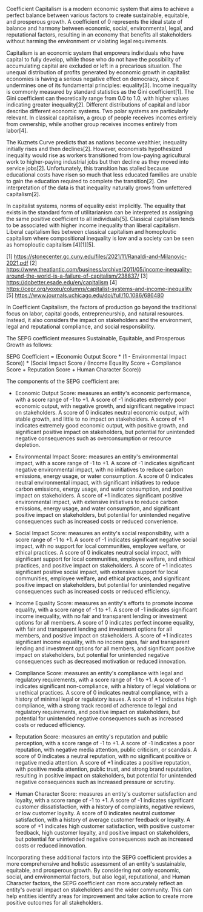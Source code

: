 
Coefficient Capitalism is a modern economic system that aims to achieve a perfect balance between various factors to create sustainable, equitable, and prosperous growth. A coefficient of 0 represents the ideal state of balance and harmony between economic, social, environmental, legal, and reputational factors, resulting in an economy that benefits all stakeholders without harming the environment or violating legal requirements.

Capitalism is an economic system that empowers individuals who have capital to fully develop, while those who do not have the possibility of accumulating capital are excluded or left in a precarious situation. The unequal distribution of profits generated by economic growth in capitalist economies is having a serious negative effect on democracy, since it undermines one of its fundamental principles: equality[3]. Income inequality is commonly measured by standard statistics as the Gini coefficient[1]. The Gini coefficient can theoretically range from 0.0 to 1.0, with higher values indicating greater inequality[2]. Different distributions of capital and labor describe different economic systems. Two polar systems are particularly relevant. In classical capitalism, a group of people receives incomes entirely from ownership, while another group receives incomes entirely from labor[4].

The Kuznets Curve predicts that as nations become wealthier, inequality initially rises and then declines[2]. However, economists hypothesized inequality would rise as workers transitioned from low-paying agricultural work to higher-paying industrial jobs but then decline as they moved into service jobs[2]. Unfortunately, this transition has stalled because educational costs have risen so much that less educated families are unable to gain the education required to complete the transition[2]. One interpretation of the data is that inequality naturally grows from unfettered capitalism[2].

In capitalist systems, norms of equality exist implicitly. The equality that exists in the standard form of utilitarianism can be interpreted as assigning the same positive coefficient to all individuals[5]. Classical capitalism tends to be associated with higher income inequality than liberal capitalism. Liberal capitalism lies between classical capitalism and homoploutic capitalism where compositional inequality is low and a society can be seen as homoploutic capitalism [4][1][5].

[1] https://stonecenter.gc.cuny.edu/files/2021/11/Ranaldi-and-Milanovic-2021.pdf
[2] https://www.theatlantic.com/business/archive/2011/05/income-inequality-around-the-world-is-a-failure-of-capitalism/238837/
[3] https://dobetter.esade.edu/en/capitalism
[4] https://cepr.org/voxeu/columns/capitalist-systems-and-income-inequality
[5] https://www.journals.uchicago.edu/doi/full/10.1086/686480

In Coefficient Capitalism, the factors of production go beyond the traditional focus on labor, capital goods, entrepreneurship, and natural resources. Instead, it also considers the impact on stakeholders and the environment, legal and reputational compliance, and social responsibility.

The SEPG coefficient measures Sustainable, Equitable, and Prosperous Growth as follows:

SEPG Coefficient = (Economic Output Score * (1 - Environmental Impact Score)) * (Social Impact Score / (Income Equality Score + Compliance Score + Reputation Score + Human Character Score))

The components of the SEPG coefficient are:

-   Economic Output Score: measures an entity's economic performance, with a score range of -1 to +1. A score of -1 indicates extremely poor economic output, with negative growth, and significant negative impact on stakeholders. A score of 0 indicates neutral economic output, with stable growth, and little to no impact on stakeholders. A score of +1 indicates extremely good economic output, with positive growth, and significant positive impact on stakeholders, but potential for unintended negative consequences such as overconsumption or resource depletion.
    
-   Environmental Impact Score: measures an entity's environmental impact, with a score range of -1 to +1. A score of -1 indicates significant negative environmental impact, with no initiatives to reduce carbon emissions, energy usage, or water consumption. A score of 0 indicates neutral environmental impact, with significant initiatives to reduce carbon emissions, energy usage, and water consumption, and positive impact on stakeholders. A score of +1 indicates significant positive environmental impact, with extensive initiatives to reduce carbon emissions, energy usage, and water consumption, and significant positive impact on stakeholders, but potential for unintended negative consequences such as increased costs or reduced convenience.
    
-   Social Impact Score: measures an entity's social responsibility, with a score range of -1 to +1. A score of -1 indicates significant negative social impact, with no support for local communities, employee welfare, or ethical practices. A score of 0 indicates neutral social impact, with significant support for local communities, employee welfare, and ethical practices, and positive impact on stakeholders. A score of +1 indicates significant positive social impact, with extensive support for local communities, employee welfare, and ethical practices, and significant positive impact on stakeholders, but potential for unintended negative consequences such as increased costs or reduced efficiency.
    
-   Income Equality Score: measures an entity's efforts to promote income equality, with a score range of -1 to +1. A score of -1 indicates significant income inequality, with no fair and transparent lending or investment options for all members. A score of 0 indicates perfect income equality, with fair and transparent lending and investment options for all members, and positive impact on stakeholders. A score of +1 indicates significant income equality, with no income gaps, fair and transparent lending and investment options for all members, and significant positive impact on stakeholders, but potential for unintended negative consequences such as decreased motivation or reduced innovation.
    
-   Compliance Score: measures an entity's compliance with legal and regulatory requirements, with a score range of -1 to +1. A score of -1 indicates significant non-compliance, with a history of legal violations or unethical practices. A score of 0 indicates neutral compliance, with a history of minimal legal or regulatory issues. A score of +1 indicates high compliance, with a strong track record of adherence to legal and regulatory requirements, and positive impact on stakeholders, but potential for unintended negative consequences such as increased costs or reduced efficiency.

-   Reputation Score: measures an entity's reputation and public perception, with a score range of -1 to +1. A score of -1 indicates a poor reputation, with negative media attention, public criticism, or scandals. A score of 0 indicates a neutral reputation, with no significant positive or negative media attention. A score of +1 indicates a positive reputation, with positive media attention, public trust, and strong brand reputation, resulting in positive impact on stakeholders, but potential for unintended negative consequences such as increased pressure or scrutiny.

-   Human Character Score: measures an entity's customer satisfaction and loyalty, with a score range of -1 to +1. A score of -1 indicates significant customer dissatisfaction, with a history of complaints, negative reviews, or low customer loyalty. A score of 0 indicates neutral customer satisfaction, with a history of average customer feedback or loyalty. A score of +1 indicates high customer satisfaction, with positive customer feedback, high customer loyalty, and positive impact on stakeholders, but potential for unintended negative consequences such as increased costs or reduced innovation.

Incorporating these additional factors into the SEPG coefficient provides a more comprehensive and holistic assessment of an entity's sustainable, equitable, and prosperous growth. By considering not only economic, social, and environmental factors, but also legal, reputational, and Human Character factors, the SEPG coefficient can more accurately reflect an entity's overall impact on stakeholders and the wider community. This can help entities identify areas for improvement and take action to create more positive outcomes for all stakeholders.

